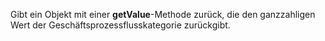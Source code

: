 Gibt ein Objekt mit einer **getValue**-Methode zurück, die den ganzzahligen Wert der Geschäftsprozessflusskategorie zurückgibt.